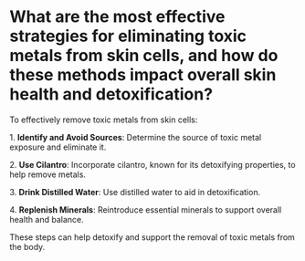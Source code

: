 # What are the most effective strategies for eliminating toxic metals from skin cells, and how do these methods impact overall skin health and detoxification?

To effectively remove toxic metals from skin cells:

1\. **Identify and Avoid Sources**: Determine the source of toxic metal exposure and eliminate it.

2\. **Use Cilantro**: Incorporate cilantro, known for its detoxifying properties, to help remove metals.

3\. **Drink Distilled Water**: Use distilled water to aid in detoxification.

4\. **Replenish Minerals**: Reintroduce essential minerals to support overall health and balance.

These steps can help detoxify and support the removal of toxic metals from the body.